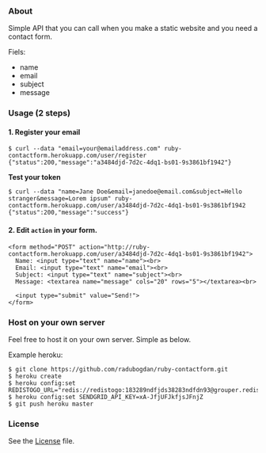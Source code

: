 ### About

Simple API that you can call when you make a static website and you need a contact form.

Fiels:

- name
- email
- subject
- message

### Usage (2 steps)

#### 1. Register your email

```
$ curl --data "email=your@emailaddress.com" ruby-contactform.herokuapp.com/user/register
{"status":200,"message":"a3484djd-7d2c-4dq1-bs01-9s3861bf1942"}
```

**Test your token**

```
$ curl --data "name=Jane Doe&email=janedoe@email.com&subject=Hello stranger&message=Lorem ipsum" ruby-contactform.herokuapp.com/user/a3484djd-7d2c-4dq1-bs01-9s3861bf1942
{"status":200,"message":"success"}
```

#### 2. Edit `action` in your form.

```
<form method="POST" action="http://ruby-contactform.herokuapp.com/user/a3484djd-7d2c-4dq1-bs01-9s3861bf1942">
  Name: <input type="text" name="name"><br>
  Email: <input type="text" name="email"><br>
  Subject: <input type="text" name="subject"><br>
  Message: <textarea name="message" cols="20" rows="5"></textarea><br>

  <input type="submit" value="Send!">
</form>
```

### Host on your own server

Feel free to host it on your own server. Simple as below.

Example heroku:

```
$ git clone https://github.com/radubogdan/ruby-contactform.git
$ heroku create
$ heroku config:set REDISTOGO_URL="redis://redistogo:183289ndfjds38283ndfdn93@grouper.redistogo.com:10499/"
$ heroku config:set SENDGRID_API_KEY=xA-JfjUFJkfjsJFnjZ
$ git push heroku master
```

### License
See the [License](https://raw.githubusercontent.com/radubogdan/ruby-contactform/master/LICENSE?token=2222046__eyJzY29wZSI6IlJhd0Jsb2I6cmFkdWJvZ2Rhbi9ydWJ5LWNvbnRhY3Rmb3JtL21hc3Rlci9MSUNFTlNFIiwiZXhwaXJlcyI6MTQxMDUyMjY3Nn0%3D--5bd8b1e92169c40d433b0f5e08fb434f4379dc5f) file.

